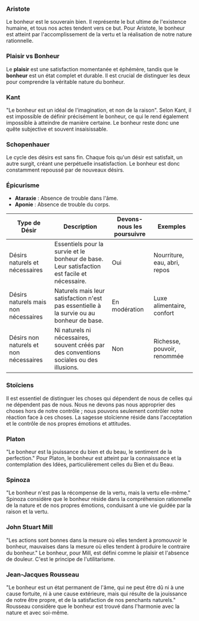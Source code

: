### Aristote

Le bonheur est le souverain bien. Il représente le but ultime de l'existence humaine, et tous nos actes tendent vers ce but. Pour Aristote, le bonheur est atteint par l'accomplissement de la vertu et la réalisation de notre nature rationnelle.

### Plaisir vs Bonheur

Le **plaisir** est une satisfaction momentanée et éphémère, tandis que le **bonheur** est un état complet et durable. Il est crucial de distinguer les deux pour comprendre la véritable nature du bonheur.

### Kant

"Le bonheur est un idéal de l'imagination, et non de la raison". Selon Kant, il est impossible de définir précisément le bonheur, ce qui le rend également impossible à atteindre de manière certaine. Le bonheur reste donc une quête subjective et souvent insaisissable.

### Schopenhauer

Le cycle des désirs est sans fin. Chaque fois qu'un désir est satisfait, un autre surgit, créant une perpétuelle insatisfaction. Le bonheur est donc constamment repoussé par de nouveaux désirs.

### Épicurisme

- **Ataraxie** : Absence de trouble dans l'âme.
- **Aponie** : Absence de trouble du corps.

| Type de Désir                          | Description                                                                                  | Devons-nous les poursuivre | Exemples                     |
| -------------------------------------- | -------------------------------------------------------------------------------------------- | -------------------------- | ---------------------------- |
| Désirs naturels et nécessaires         | Essentiels pour la survie et le bonheur de base. Leur satisfaction est facile et nécessaire. | Oui                        | Nourriture, eau, abri, repos |
| Désirs naturels mais non nécessaires   | Naturels mais leur satisfaction n'est pas essentielle à la survie ou au bonheur de base.     | En modération              | Luxe alimentaire, confort    |
| Désirs non naturels et non nécessaires | Ni naturels ni nécessaires, souvent créés par des conventions sociales ou des illusions.     | Non                        | Richesse, pouvoir, renommée  |

### Stoïciens

Il est essentiel de distinguer les choses qui dépendent de nous de celles qui ne dépendent pas de nous. Nous ne devons pas nous approprier des choses hors de notre contrôle ; nous pouvons seulement contrôler notre réaction face à ces choses. La sagesse stoïcienne réside dans l'acceptation et le contrôle de nos propres émotions et attitudes.

### Platon

"Le bonheur est la jouissance du bien et du beau, le sentiment de la perfection." Pour Platon, le bonheur est atteint par la connaissance et la contemplation des Idées, particulièrement celles du Bien et du Beau.

### Spinoza

"Le bonheur n'est pas la récompense de la vertu, mais la vertu elle-même." Spinoza considère que le bonheur réside dans la compréhension rationnelle de la nature et de nos propres émotions, conduisant à une vie guidée par la raison et la vertu.

### John Stuart Mill

"Les actions sont bonnes dans la mesure où elles tendent à promouvoir le bonheur, mauvaises dans la mesure où elles tendent à produire le contraire du bonheur." Le bonheur, pour Mill, est défini comme le plaisir et l'absence de douleur. C'est le principe de l'utilitarisme.

### Jean-Jacques Rousseau

"Le bonheur est un état permanent de l'âme, qui ne peut être dû ni à une cause fortuite, ni à une cause extérieure, mais qui résulte de la jouissance de notre être propre, et de la satisfaction de nos penchants naturels." Rousseau considère que le bonheur est trouvé dans l'harmonie avec la nature et avec soi-même.
